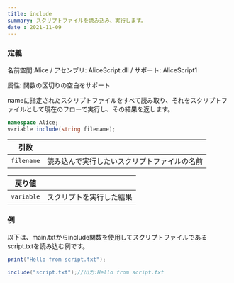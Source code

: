 ```yaml
---
title: include
summary: スクリプトファイルを読み込み、実行します。
date : 2021-11-09
---
```

### 定義
名前空間:Alice / アセンブリ: AliceScript.dll / サポート: AliceScript1

属性: 関数の区切りの空白をサポート

nameに指定されたスクリプトファイルをすべて読み取り、それをスクリプトファイルとして現在のフローで実行し、その結果を返します。

```cs title="AliceScript"
namespace Alice;
variable include(string filename);
```

|引数| |
|-|-|
|`filename`| 読み込んで実行したいスクリプトファイルの名前|

|戻り値| |
|-|-|
|`variable`| スクリプトを実行した結果|

### 例
以下は、main.txtからinclude関数を使用してスクリプトファイルであるscript.txtを読み込む例です。

```cs title="script.txt"
print("Hello from script.txt");
```

```cs title="main.txt"
include("script.txt");//出力:Hello from script.txt
```
